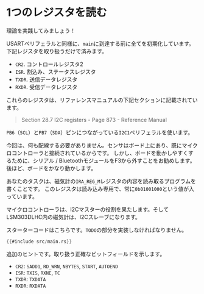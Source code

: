 <!-- # Read a single register -->

# 1つのレジスタを読む

<!-- Let's put all that theory into practice! -->

理論を実践してみましょう！

<!-- 
Just like with the USART peripheral, I've taken care of initializing everything before you reach
`main` so you'll only have to deal with the following registers:
 -->

USARTペリフェラルと同様に、`main`に到達する前に全てを初期化しています。
下記レジスタを取り扱うだけで済みます。

<!-- 
- `CR2`. Control register 2.
- `ISR`. Interrupt and status register.
- `TXDR`. Transmit data register.
- `RXDR`. Receive data register.
 -->

- `CR2`. コントロールレジスタ2
- `ISR`. 割込み、ステータスレジスタ
- `TXDR`. 送信データレジスタ
- `RXDR`. 受信データレジスタ

<!-- These registers are documented in the following section of the Reference Manual: -->

これらのレジスタは、リファレンスマニュアルの下記セクションに記載されています。

> Section 28.7 I2C registers - Page 873 - Reference Manual

<!-- We'll be using the `I2C1` peripheral in conjunction with pins `PB6` (`SCL`) and `PB7` (`SDA`). -->

`PB6`（`SCL`）と`PB7`（`SDA`）ピンにつながっている`I2C1`ペリフェラルを使います。

<!-- 
You won't have to wire anything this time because the sensor is on the board and it's already
connected to the microcontroller. However, I would recommend that you disconnect the serial /
Bluetooth module from the F3 to make it easier to manipulate. Later on, we'll be moving the board
around quite a bit.
 -->

今回は、何も配線する必要がありません。センサはボード上にあり、既にマイクロコントローラと接続されているからです。
しかし、ボードを動かしやすくするために、シリアル / BluetoothモジュールをF3から外すことをお勧めします。
後ほど、ボードをかなり動かします。

<!-- 
Your task is to write a program that reads the contents of the magnetometer's `IRA_REG_M` register.
This register is read only and always contains the value `0b01001000`.
 -->

あなたのタスクは、磁気計の`IRA_REG_M`レジスタの内容を読み取るプログラムを書くことです。
このレジスタは読み込み専用で、常に`0b01001000`という値が入っています。

<!-- 
The microcontroller will be taking the role of the I2C master and the magnetometer inside the
LSM303DLHC will be the I2C slave.
 -->

マイクロコントローラは、I2Cマスターの役割を果たします。そしてLSM303DLHC内の磁気計は、I2Cスレーブになります。

<!-- Here's the starter code. You'll have to implement the `TODO`s. -->

スターターコードはこちらです。`TODO`の部分を実装しなければなりません。

``` rust
{{#include src/main.rs}}
```

<!-- To give you some extra help, these are the exact bitfields you'll be working with: -->

追加のヒントです。取り扱う正確なビットフィールドを示します。

- `CR2`: `SADD1`, `RD_WRN`, `NBYTES`, `START`, `AUTOEND`
- `ISR`: `TXIS`, `RXNE`, `TC`
- `TXDR`: `TXDATA`
- `RXDR`: `RXDATA`
